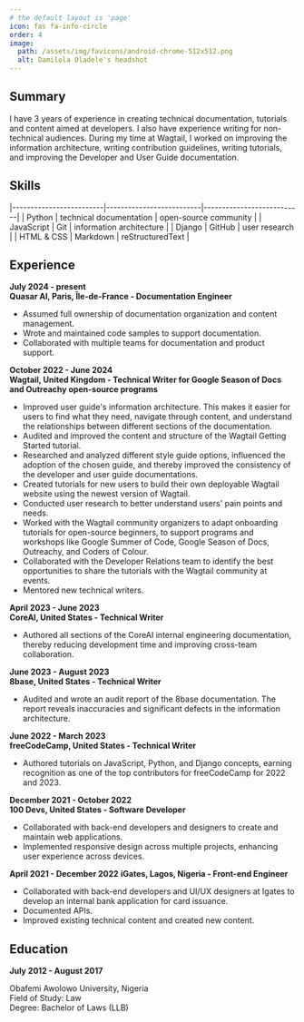 ```yaml
---
# the default layout is 'page'
icon: fas fa-info-circle
order: 4
image:
  path: /assets/img/favicons/android-chrome-512x512.png
  alt: Damilola Oladele's headshot
---
```


## Summary

I have 3 years of experience in creating technical documentation, tutorials and content aimed at developers. I also have experience writing for non-technical audiences. During my time at Wagtail, I worked on improving the information architecture, writing contribution guidelines, writing tutorials, and improving the Developer and User Guide documentation.

## Skills

|-------------------------|--------------------------|---------------------------|
| Python                  | technical documentation  | open-source community     |
| JavaScript              | Git                      | information architecture  |
| Django                  | GitHub                   | user research             |
| HTML & CSS              | Markdown                 | reStructuredText          |

## Experience

**July 2024 - present**  
**Quasar AI, Paris, Île-de-France - Documentation Engineer**

* Assumed full ownership of documentation organization and content management.
* Wrote and maintained code samples to support documentation.
* Collaborated with multiple teams for documentation and product support.

**October 2022 - June 2024**  
**Wagtail, United Kingdom - Technical Writer for Google Season of Docs and Outreachy open-source programs**

* Improved user guide's information architecture. This makes it easier for users to find what they need, navigate through content, and understand the relationships between different sections of the documentation.
* Audited and improved the content and structure of the Wagtail Getting Started tutorial.
* Researched and analyzed different style guide options, influenced the adoption of the chosen guide, and thereby improved the consistency of the developer and user guide documentations.
* Created tutorials for new users to build their own deployable Wagtail website using the newest version of Wagtail.
* Conducted user research to better understand users' pain points and needs.
* Worked with the Wagtail community organizers to adapt onboarding tutorials for open-source beginners, to support programs and workshops like Google Summer of Code, Google Season of Docs, Outreachy, and Coders of Colour.
* Collaborated with the Developer Relations team to identify the best opportunities to share the tutorials with the Wagtail community at events.
* Mentored new technical writers.

**April 2023 - June 2023**  
**CoreAI, United States - Technical Writer**

* Authored all sections of the CoreAI internal engineering documentation, thereby reducing development time and improving cross-team collaboration.

**June 2023 - August 2023**  
**8base, United States - Technical Writer**

* Audited and wrote an audit report of the 8base documentation. The report reveals inaccuracies and significant defects in the information architecture.

**June 2022 - March 2023**  
**freeCodeCamp, United States - Technical Writer**

* Authored tutorials on JavaScript, Python, and Django concepts, earning recognition as one of the top contributors for freeCodeCamp for 2022 and 2023.

**December 2021 - October 2022**  
**100 Devs, United States - Software Developer**

* Collaborated with back-end developers and designers to create and maintain web applications.
* Implemented responsive design across multiple projects, enhancing user experience across devices.

**April 2021 - December 2022**
**iGates, Lagos, Nigeria - Front-end Engineer**

* Collaborated with back-end developers and UI/UX designers at Igates to develop an internal bank application for card issuance.
* Documented APIs.
* Improved existing technical content and created new content.

## Education

**July 2012 - August 2017**

Obafemi Awolowo University, Nigeria  
Field of Study: Law  
Degree: Bachelor of Laws (LLB)
